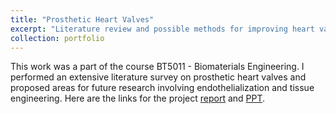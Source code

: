 ```yaml
---
title: "Prosthetic Heart Valves"
excerpt: "Literature review and possible methods for improving heart valve design<br/><img src='/images/500x300.png'>"
collection: portfolio
---
```


This work was a part of the course BT5011 - Biomaterials Engineering. I performed an extensive literature survey on prosthetic heart valves and proposed areas for future research involving endothelialization and tissue engineering. Here are the links for the project [report](https://adarshsomayaji.github.io/files/BT5011_Project_Report.pdf) and [PPT](https://adarshsomayaji.github.io/files/BT5011_Project_PPT.pdf).  
